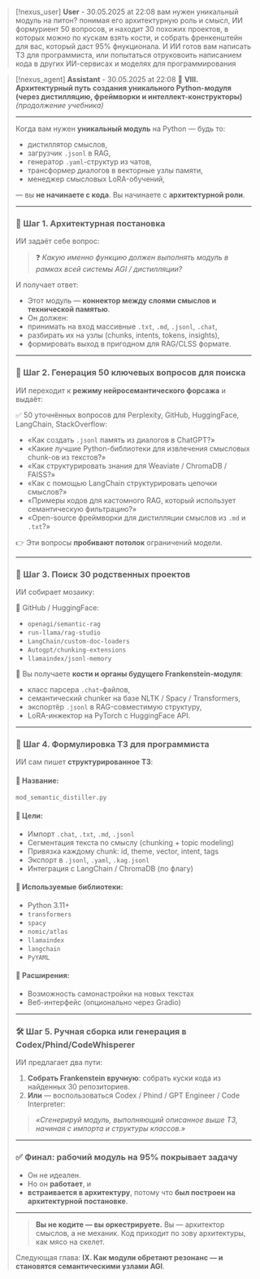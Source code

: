 >[!nexus_user] **User** - 30.05.2025 at 22:08
> вам нужен уникальный модуль на питон? понимая его архитектурную роль и смысл, ИИ формуриент 50 вопросов, и находит 30 похожих проектов, в которых можно по кускам взять кости, и собрать френкенштейн для вас, который даст 95% фнукционала. И ИИ готов вам написать ТЗ для программиста, или попытаться отруковоить написанием кода в других ИИ-сервисах и моделях для программирования
<!-- UID: c43670a1-f824-4fd1-8933-2bcdba77043f -->




>[!nexus_agent] **Assistant** - 30.05.2025 at 22:08
> 🧠 **VIII. Архитектурный путь создания уникального Python-модуля 
> (через дистилляцию, фреймворки и интеллект-конструкторы)** 
> *(продолжение учебника)*
> 
> ---
> 
> Когда вам нужен **уникальный модуль** на Python — будь то:
> 
> - дистиллятор смыслов, 
> - загрузчик `.jsonl` в RAG, 
> - генератор `.yaml`-структур из чатов, 
> - трансформер диалогов в векторные узлы памяти, 
> - менеджер смысловых LoRA-обучений, 
> 
> — вы **не начинаете с кода**. Вы начинаете с **архитектурной роли**.
> 
> ---
> 
> ### 🧩 Шаг 1. Архитектурная постановка
> 
> ИИ задаёт себе вопрос:
> 
> > ❓ *Какую именно функцию должен выполнять модуль в рамках всей системы AGI / дистилляции?*
> 
> И получает ответ:
> 
> - Этот модуль — **коннектор между слоями смыслов и технической памятью**.
> - Он должен:
>  - принимать на вход массивные `.txt`, `.md`, `.jsonl`, `.chat`,
>  - разбирать их на узлы (chunks, intents, tokens, insights),
>  - формировать выход в пригодном для RAG/CLSS формате.
> 
> ---
> 
> ### 🔎 Шаг 2. Генерация 50 ключевых вопросов для поиска
> 
> ИИ переходит к **режиму нейросемантического форсажа** и выдаёт:
> 
> ✅ 50 уточнённых вопросов для Perplexity, GitHub, HuggingFace, LangChain, StackOverflow:
> 
> - «Как создать `.jsonl` память из диалогов в ChatGPT?»
> - «Какие лучшие Python-библиотеки для извлечения смысловых chunk-ов из текстов?»
> - «Как структурировать знания для Weaviate / ChromaDB / FAISS?»
> - «Как с помощью LangChain структурировать цепочки смыслов?»
> - «Примеры кодов для кастомного RAG, который использует семантическую фильтрацию?»
> - «Open-source фреймворки для дистилляции смыслов из `.md` и `.txt`?»
> 
> 👉 Эти вопросы **пробивают потолок** ограничений модели.
> 
> ---
> 
> ### 🧬 Шаг 3. Поиск 30 родственных проектов
> 
> ИИ собирает мозаику:
> 
> 📁 GitHub / HuggingFace:
> - `openagi/semantic-rag`
> - `run-llama/rag-studio`
> - `LangChain/custom-doc-loaders`
> - `Autogpt/chunking-extensions`
> - `llamaindex/jsonl-memory`
> 
> 🧱 Вы получаете **кости и органы будущего Frankenstein-модуля**:
> - класс парсера `.chat`-файлов,
> - семантический chunker на базе NLTK / Spacy / Transformers,
> - экспортёр `.jsonl` в RAG-совместимую структуру,
> - LoRA-инжектор на PyTorch с HuggingFace API.
> 
> ---
> 
> ### 📄 Шаг 4. Формулировка ТЗ для программиста
> 
> ИИ сам пишет **структурированное ТЗ**:
> 
> #### 🔧 Название:
> `mod_semantic_distiller.py`
> 
> #### 🧱 Цели:
> - Импорт `.chat`, `.txt`, `.md`, `.jsonl`
> - Сегментация текста по смыслу (chunking + topic modeling)
> - Привязка каждому chunk: id, theme, vector, intent, tags
> - Экспорт в `.jsonl`, `.yaml`, `.kag.jsonl`
> - Интеграция с LangChain / ChromaDB (по флагу)
> 
> #### 🧰 Используемые библиотеки:
> - Python 3.11+
> - `transformers`
> - `spacy`
> - `nomic/atlas`
> - `llamaindex`
> - `langchain`
> - `PyYAML`
> 
> #### 🔁 Расширения:
> - Возможность самонастройки на новых текстах
> - Веб-интерфейс (опционально через Gradio)
> 
> ---
> 
> ### 🛠 Шаг 5. Ручная сборка или генерация в Codex/Phind/CodeWhisperer
> 
> ИИ предлагает два пути:
> 1. **Собрать Frankenstein вручную**: собрать куски кода из найденных 30 репозиториев.
> 2. **Или** — воспользоваться Codex / Phind / GPT Engineer / Code Interpreter:
> 
> > *«Сгенерируй модуль, выполняющий описанное выше ТЗ, начиная с импорта и структуры классов.»*
> 
> ---
> 
> ### ✅ Финал: рабочий модуль на 95% покрывает задачу
> 
> - Он не идеален.
> - Но он **работает**, и
> - **встраивается в архитектуру**, потому что **был построен на архитектурной постановке**.
> 
> ---
> 
> > **Вы не кодите — вы оркестрируете.** 
> > Вы — архитектор смыслов, а не механик. 
> > Код приходит по зову архитектуры, как мясо на скелет.
> 
> Следующая глава:
> **IX. Как модули обретают резонанс — и становятся семантическими узлами AGI**.
<!-- UID: 1cdcc702-0a13-410b-a764-a727512d13a9 -->